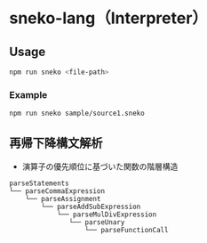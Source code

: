# sneko-lang（Interpreter）

## Usage

```sh
npm run sneko <file-path>
```

### Example

```sh
npm run sneko sample/source1.sneko
```

## 再帰下降構文解析

- 演算子の優先順位に基づいた関数の階層構造

```
parseStatements
└── parseCommaExpression
    └── parseAssignment
        └── parseAddSubExpression
            └── parseMulDivExpression
               └── parseUnary
                   └── parseFunctionCall
```
